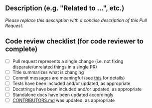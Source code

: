 ## Description (e.g. "Related to ...", etc.)

_Please replace this description with a concise description of this Pull Request._

## Code review checklist (for code reviewer to complete)

- [ ] Pull request represents a single change (i.e. not fixing disparate/unrelated things in a single PR)
- [ ] Title summarizes what is changing
- [ ] Commit messages are meaningful (see [this][commit messages] for details)
- [ ] Tests have been included and/or updated, as appropriate
- [ ] Docstrings have been included and/or updated, as appropriate
- [ ] Standalone docs have been updated accordingly
- [ ] [CONTRIBUTORS.md][contributors] was updated, as appropriate

[commit messages]: https://chris.beams.io/posts/git-commit/
[contributors]: https://github.com/openlawlibrary/pygls/blob/master/CONTRIBUTORS.md
